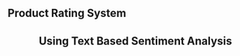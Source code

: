 <p align="center"><h2> Product Rating System <h2></p>
  <p align="center">Using Text Based Sentiment Analysis </p>
